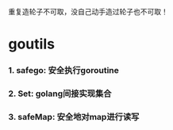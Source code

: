 重复造轮子不可取，没自己动手造过轮子也不可取！

# goutils

### 1. safego: 安全执行goroutine
### 2. Set: golang间接实现集合
### 3. safeMap: 安全地对map进行读写
